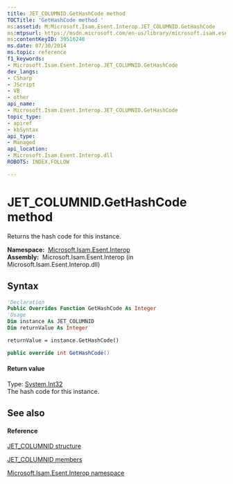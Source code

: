 ```yaml
---
title: JET_COLUMNID.GetHashCode method 
TOCTitle: 'GetHashCode method '
ms:assetid: M:Microsoft.Isam.Esent.Interop.JET_COLUMNID.GetHashCode
ms:mtpsurl: https://msdn.microsoft.com/en-us/library/microsoft.isam.esent.interop.jet_columnid.gethashcode(v=EXCHG.10)
ms:contentKeyID: 39516240
ms.date: 07/30/2014
ms.topic: reference
f1_keywords:
- Microsoft.Isam.Esent.Interop.JET_COLUMNID.GetHashCode
dev_langs:
- CSharp
- JScript
- VB
- other
api_name: 
- Microsoft.Isam.Esent.Interop.JET_COLUMNID.GetHashCode
topic_type: 
- apiref
- kbSyntax
api_type: 
- Managed
api_location: 
- Microsoft.Isam.Esent.Interop.dll
ROBOTS: INDEX,FOLLOW

---
```


# JET_COLUMNID.GetHashCode method

Returns the hash code for this instance.

**Namespace:**  [Microsoft.Isam.Esent.Interop](hh596136\(v=exchg.10\).md)  
**Assembly:**  Microsoft.Isam.Esent.Interop (in Microsoft.Isam.Esent.Interop.dll)

## Syntax

``` vb
'Declaration
Public Overrides Function GetHashCode As Integer
'Usage
Dim instance As JET_COLUMNID
Dim returnValue As Integer

returnValue = instance.GetHashCode()
```

``` csharp
public override int GetHashCode()
```

#### Return value

Type: [System.Int32](https://docs.microsoft.com/dotnet/api/system.int32?redirectedfrom=MSDN)  
The hash code for this instance.  

## See also

#### Reference

[JET_COLUMNID structure](hh564510\(v=exchg.10\).md)

[JET_COLUMNID members](hh558343\(v=exchg.10\).md)

[Microsoft.Isam.Esent.Interop namespace](hh596136\(v=exchg.10\).md)

